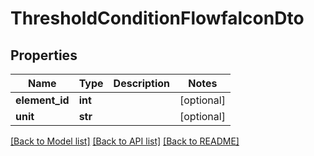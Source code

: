 # ThresholdConditionFlowfalconDto

## Properties
Name | Type | Description | Notes
------------ | ------------- | ------------- | -------------
**element_id** | **int** |  | [optional] 
**unit** | **str** |  | [optional] 

[[Back to Model list]](../README.md#documentation-for-models) [[Back to API list]](../README.md#documentation-for-api-endpoints) [[Back to README]](../README.md)

